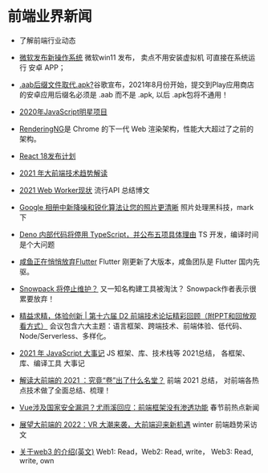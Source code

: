 # 前端业界新闻 
* 了解前端行业动态

* [微软发布新操作系统](https://www.theverge.com/2021/6/24/22548428/microsoft-windows-11-android-apps-support-amazon-store) 微软win11 发布， 卖点不用安装虚拟机 可直接在系统运行 安卓 APP；
* [.aab后缀文件取代.apk?](https://arstechnica.com/gadgets/2021/07/google-play-dumps-apks-for-the-more-google-controlled-android-app-bundle/)谷歌宣布，2021年8月份开始，提交到Play应用商店的安卓应用后缀名必须是 .aab 而不是 .apk, 以后 .apk包将不通用！
* [2020年JavaScript明星项目](https://risingstars.js.org/2020/zh)
* [RenderingNG](https://developer.chrome.com/blog/renderingng/)是 Chrome 的下一代 Web 渲染架构，性能大大超过了之前的架构。
* [React 18发布计划](https://zh-hans.reactjs.org/blog/2021/06/08/the-plan-for-react-18.html)
* [2021 年大前端技术趋势解读](https://www.infoq.cn/article/dT002EZ7BiXGtMeU49qo)
* [2021 Web Worker现状](https://zhuanlan.zhihu.com/p/393428948) 流行API 总结博文
* [Google 相册中新降噪和锐化算法让您的照片更清晰](https://mp.weixin.qq.com/s/0ppzlUXIaTGG0QQnAJfvmg) 照片处理黑科技，mark下
* [Deno 内部代码将停用 TypeScript，并公布五项具体理由](https://www.infoq.cn/article/u72qtztgazttfazzihbz) TS 开发，编译时间是个大问题
* [咸鱼正在悄悄放弃Flutter](https://juejin.cn/post/6955304605190357005) Flutter 刚更新了大版本，咸鱼团队是 Flutter 国内先驱。
* [Snowpack 将停止维护？](https://juejin.cn/post/7010922819143860261?utm_source=gold_browser_extension) 又一知名构建工具被淘汰？ Snowpack作者表示很累要放弃！
* [精益求精，体验创新 | 第十六届 D2 前端技术论坛精彩回顾（附PPT和回放观看方式）](https://mp.weixin.qq.com/s/BQgPuxTdZi06eIpiL93hSQ) 会议包含六大主题：语言框架、跨端技术、前端体验、低代码、Node/Serverless、多样化。
* [2021 年 JavaScript 大事记](https://mp.weixin.qq.com/s/-BzlW2FWF6YouWn64dOATQ) JS 框架、库、技术栈等 2021总结， 各框架、库、编译工具 大事记
* [解读大前端的 2021 ：究竟“卷”出了什么名堂？](https://mp.weixin.qq.com/s/qIFi2HQL2QiDab_u0sbEjg) 前端 2021 总结， 对前端各热点技术做了全面总结、梳理！
* [Vue涉及国家安全漏洞？尤雨溪回应：前端框架没有渗透功能](https://mp.weixin.qq.com/s/IBrNvOSXWNGZtvcF4f7F_g) 春节前热点新闻
* [展望大前端的 2022：VR 大潮来袭，大前端迎来新机遇](https://www.infoq.cn/article/k1Qpf3FaxNHdb7yqQptg) winter 前端趋势采访文
* [关于web3 的介绍(英文)](https://www.odysseydao.com/articles/what-is-web3) Web1: Read，Web2: Read, write， Web3: Read, write, own